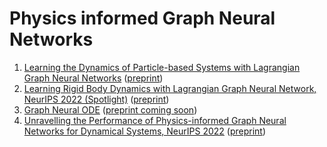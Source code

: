 # Physics informed Graph Neural Networks 

1. [Learning the Dynamics of Particle-based Systems with Lagrangian Graph Neural Networks](https://github.com/M3RG-IITD/LGNN) ([preprint](https://arxiv.org/abs/2209.01476))
1. [Learning Rigid Body Dynamics with Lagrangian Graph Neural Network, NeurIPS 2022 (Spotlight)](https://github.com/M3RG-IITD/rigid_body_dynamics_graph) ([preprint](https://doi.org/10.48550/arXiv.2209.11588))
1. [Graph Neural ODE](https://github.com/M3RG-IITD/graph_neural_ODE) ([preprint coming soon](https://arxiv.org/abs/2209.10740))
1. [Unravelling the Performance of Physics-informed Graph Neural Networks for Dynamical Systems, NeurIPS 2022](https://github.com/M3RG-IITD/benchmarking_graph) ([preprint](https://openreview.net/pdf?id=tXEe-Ew_ikh))




